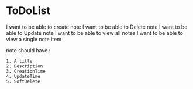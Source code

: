# ToDoList

I want to be able to create note
I want to be able to Delete note
I want to be able to Update note
I want to be able to view all notes
I want to be able to view a single note item


note should have :

	1. A title
	2. Description
	3. CreationTime
	4. UpdateTime
	5. SoftDelete
	
